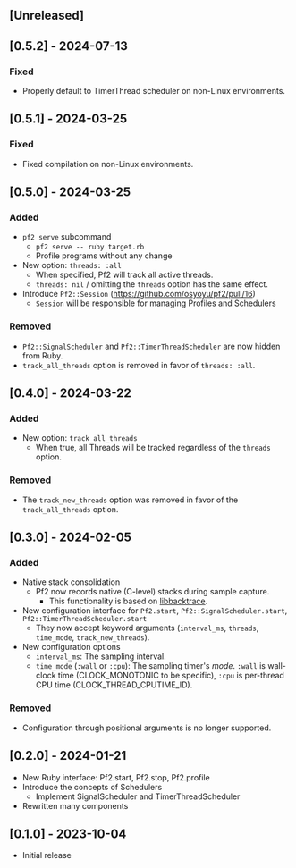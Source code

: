 ## [Unreleased]

## [0.5.2] - 2024-07-13

### Fixed

- Properly default to TimerThread scheduler on non-Linux environments.


## [0.5.1] - 2024-03-25

### Fixed

- Fixed compilation on non-Linux environments.


## [0.5.0] - 2024-03-25

### Added

- `pf2 serve` subcommand
  - `pf2 serve -- ruby target.rb`
  - Profile programs without any change
- New option: `threads: :all`
  - When specified, Pf2 will track all active threads.
  - `threads: nil` / omitting the `threads` option has the same effect.
- Introduce `Pf2::Session` (https://github.com/osyoyu/pf2/pull/16)
  - `Session` will be responsible for managing Profiles and Schedulers

### Removed

- `Pf2::SignalScheduler` and `Pf2::TimerThreadScheduler` are now hidden from Ruby.
- `track_all_threads` option is removed in favor of `threads: :all`.


## [0.4.0] - 2024-03-22

### Added

- New option: `track_all_threads`
  - When true, all Threads will be tracked regardless of the `threads` option.

### Removed

- The `track_new_threads` option was removed in favor of the `track_all_threads` option.


## [0.3.0] - 2024-02-05

### Added

- Native stack consolidation
  - Pf2 now records native (C-level) stacks during sample capture.
    - This functionality is based on [libbacktrace](https://github.com/ianlancetaylor/libbacktrace).
- New configuration interface for `Pf2.start`, `Pf2::SignalScheduler.start`, `Pf2::TimerThreadScheduler.start`
  - They now accept keyword arguments (`interval_ms`, `threads`, `time_mode`, `track_new_threads`).
- New configuration options
  - `interval_ms`: The sampling interval.
  - `time_mode` (`:wall` or `:cpu`): The sampling timer's _mode_. `:wall` is wall-clock time (CLOCK_MONOTONIC to be specific), `:cpu` is per-thread CPU time (CLOCK_THREAD_CPUTIME_ID).

### Removed

- Configuration through positional arguments is no longer supported.


## [0.2.0] - 2024-01-21

- New Ruby interface: Pf2.start, Pf2.stop, Pf2.profile
- Introduce the concepts of Schedulers
  - Implement SignalScheduler and TimerThreadScheduler
- Rewritten many components


## [0.1.0] - 2023-10-04

- Initial release
